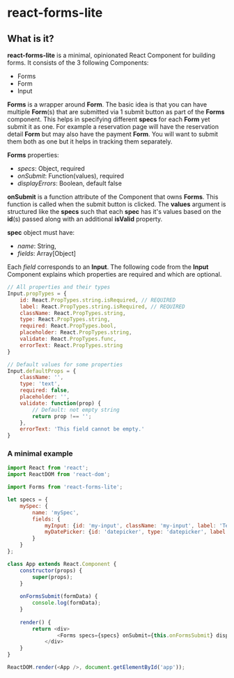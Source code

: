 # react-forms-lite

## What is it?
**react-forms-lite** is a minimal, opinionated React Component for building forms. It consists of the 3 following Components:
 - Forms
 - Form
 - Input

**Forms** is a wrapper around **Form**. The basic idea is that you can have multiple **Form**(s) that are submitted via 1 submit button as part of the **Forms** component. This helps in specifying different **specs** for each **Form** yet submit it as one. For example a reservation page will have the reservation detail **Form** but may also have the payment **Form**. You will want to submit them both as one but it helps in tracking them separately.

**Forms** properties:
 - *specs*: Object, required
 - *onSubmit*: Function(values), required
 - *displayErrors*: Boolean, default false

**onSubmit** is a function attribute of the Component that owns **Forms**. This function is called when the submit button is clicked. The **values** argument is structured like the **specs** such that each **spec** has it's values based on the **id**(s) passed along with an additional **isValid** property.
 
**spec** object must have:
 - *name*: String,
 - *fields*: Array[Object]


Each *field* corresponds to an **Input**. The following code from the **Input** Component explains which properties are required and which are optional.

```javascript
// All properties and their types
Input.propTypes = {
    id: React.PropTypes.string.isRequired, // REQUIRED
    label: React.PropTypes.string.isRequired, // REQUIRED
    className: React.PropTypes.string,
    type: React.PropTypes.string,
    required: React.PropTypes.bool,
    placeholder: React.PropTypes.string,
    validate: React.PropTypes.func,
    errorText: React.PropTypes.string
}

// Default values for some properties
Input.defaultProps = {
    className: '',
    type: 'text',
    required: false,
    placeholder: '',
    validate: function(prop) {
        // Default: not empty string
        return prop !== '';
    },
    errorText: 'This field cannot be empty.'
}
```

### A minimal example
```javascript
import React from 'react';
import ReactDOM from 'react-dom';

import Forms from 'react-forms-lite';

let specs = {
    mySpec: {
        name: 'mySpec',
        fields: {
            myInput: {id: 'my-input', className: 'my-input', label: 'Text Field'},
            myDatePicker: {id: 'datepicker', type: 'datepicker', label: 'DatePicker'}
        }
    }
};

class App extends React.Component {
    constructor(props) {
        super(props);
    }
    
    onFormsSubmit(formData) {
        console.log(formData);
    }
    
    render() {
        return <div>
                <Forms specs={specs} onSubmit={this.onFormsSubmit} displayErrors={true}/>
            </div>
    }
}

ReactDOM.render(<App />, document.getElementById('app'));
```


